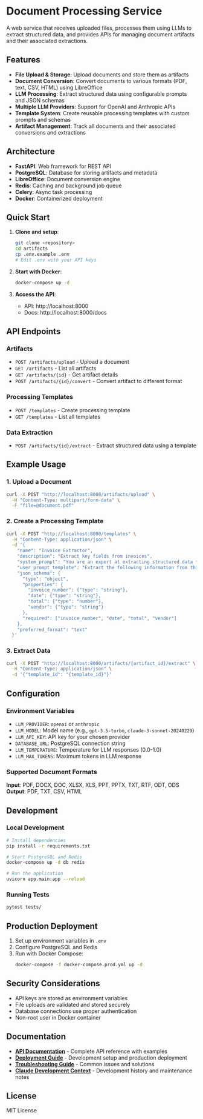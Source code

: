 # Document Processing Service

A web service that receives uploaded files, processes them using LLMs to extract structured data, and provides APIs for managing document artifacts and their associated extractions.

## Features

- **File Upload & Storage**: Upload documents and store them as artifacts
- **Document Conversion**: Convert documents to various formats (PDF, text, CSV, HTML) using LibreOffice
- **LLM Processing**: Extract structured data using configurable prompts and JSON schemas
- **Multiple LLM Providers**: Support for OpenAI and Anthropic APIs
- **Template System**: Create reusable processing templates with custom prompts and schemas
- **Artifact Management**: Track all documents and their associated conversions and extractions

## Architecture

- **FastAPI**: Web framework for REST API
- **PostgreSQL**: Database for storing artifacts and metadata
- **LibreOffice**: Document conversion engine
- **Redis**: Caching and background job queue
- **Celery**: Async task processing
- **Docker**: Containerized deployment

## Quick Start

1. **Clone and setup**:
   ```bash
   git clone <repository>
   cd artifacts
   cp .env.example .env
   # Edit .env with your API keys
   ```

2. **Start with Docker**:
   ```bash
   docker-compose up -d
   ```

3. **Access the API**:
   - API: http://localhost:8000
   - Docs: http://localhost:8000/docs

## API Endpoints

### Artifacts
- `POST /artifacts/upload` - Upload a document
- `GET /artifacts` - List all artifacts
- `GET /artifacts/{id}` - Get artifact details
- `POST /artifacts/{id}/convert` - Convert artifact to different format

### Processing Templates
- `POST /templates` - Create processing template
- `GET /templates` - List all templates

### Data Extraction
- `POST /artifacts/{id}/extract` - Extract structured data using a template

## Example Usage

### 1. Upload a Document
```bash
curl -X POST "http://localhost:8000/artifacts/upload" \
  -H "Content-Type: multipart/form-data" \
  -F "file=@document.pdf"
```

### 2. Create a Processing Template
```bash
curl -X POST "http://localhost:8000/templates" \
  -H "Content-Type: application/json" \
  -d '{
    "name": "Invoice Extractor",
    "description": "Extract key fields from invoices",
    "system_prompt": "You are an expert at extracting structured data from invoices.",
    "user_prompt_template": "Extract the following information from this invoice:\n\n{document}",
    "json_schema": {
      "type": "object",
      "properties": {
        "invoice_number": {"type": "string"},
        "date": {"type": "string"},
        "total": {"type": "number"},
        "vendor": {"type": "string"}
      },
      "required": ["invoice_number", "date", "total", "vendor"]
    },
    "preferred_format": "text"
  }'
```

### 3. Extract Data
```bash
curl -X POST "http://localhost:8000/artifacts/{artifact_id}/extract" \
  -H "Content-Type: application/json" \
  -d '{"template_id": "{template_id}"}'
```

## Configuration

### Environment Variables

- `LLM_PROVIDER`: `openai` or `anthropic`
- `LLM_MODEL`: Model name (e.g., `gpt-3.5-turbo`, `claude-3-sonnet-20240229`)
- `LLM_API_KEY`: API key for your chosen provider
- `DATABASE_URL`: PostgreSQL connection string
- `LLM_TEMPERATURE`: Temperature for LLM responses (0.0-1.0)
- `LLM_MAX_TOKENS`: Maximum tokens in LLM response

### Supported Document Formats

**Input**: PDF, DOCX, DOC, XLSX, XLS, PPT, PPTX, TXT, RTF, ODT, ODS
**Output**: PDF, TXT, CSV, HTML

## Development

### Local Development
```bash
# Install dependencies
pip install -r requirements.txt

# Start PostgreSQL and Redis
docker-compose up -d db redis

# Run the application
uvicorn app.main:app --reload
```

### Running Tests
```bash
pytest tests/
```

## Production Deployment

1. Set up environment variables in `.env`
2. Configure PostgreSQL and Redis
3. Run with Docker Compose:
   ```bash
   docker-compose -f docker-compose.prod.yml up -d
   ```

## Security Considerations

- API keys are stored as environment variables
- File uploads are validated and stored securely
- Database connections use proper authentication
- Non-root user in Docker container

## Documentation

- **[API Documentation](API.md)** - Complete API reference with examples
- **[Deployment Guide](DEPLOYMENT.md)** - Development setup and production deployment
- **[Troubleshooting Guide](TROUBLESHOOTING.md)** - Common issues and solutions
- **[Claude Development Context](CLAUDE.md)** - Development history and maintenance notes

## License

MIT License